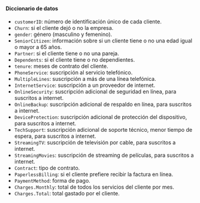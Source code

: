 #### Diccionario de datos

- `customerID`: número de identificación único de cada cliente.
- `Churn`: si el cliente dejó o no la empresa.
- `gender`: género (masculino y femenino).
- `SeniorCitizen`: información sobre si un cliente tiene o no una edad igual o mayor a 65 años.
- `Partner`: si el cliente tiene o no una pareja.
- `Dependents`: si el cliente tiene o no dependientes.
- `tenure`: meses de contrato del cliente.
- `PhoneService`: suscripción al servicio telefónico.
- `MultipleLines`: suscripción a más de una línea telefónica.
- `InternetService`: suscripción a un proveedor de internet.
- `OnlineSecurity`: suscripción adicional de seguridad en línea, para suscritos a internet.
- `OnlineBackup`: suscripción adicional de respaldo en línea, para suscritos a internet.
- `DeviceProtection`: suscripción adicional de protección del dispositivo, para suscritos a internet.
- `TechSupport`: suscripción adicional de soporte técnico, menor tiempo de espera, para suscritos a internet.
- `StreamingTV`: suscripción de televisión por cable, para suscritos a internet.
- `StreamingMovies`: suscripción de streaming de películas, para suscritos a internet.
- `Contract`: tipo de contrato.
- `PaperlessBilling`: si el cliente prefiere recibir la factura en línea.
- `PaymentMethod`: forma de pago.
- `Charges.Monthly`: total de todos los servicios del cliente por mes.
- `Charges.Total`: total gastado por el cliente.
